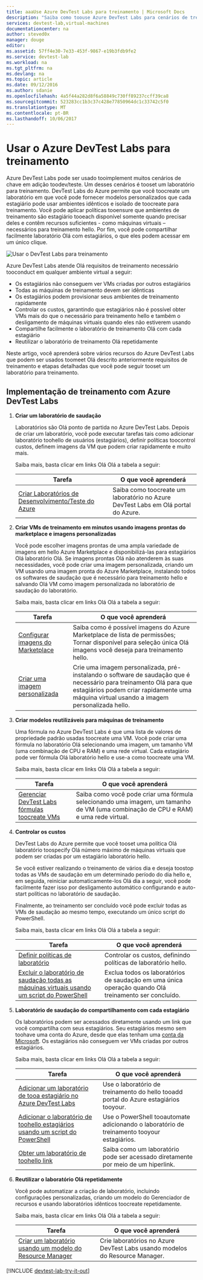 ```yaml
---
title: aaaUse Azure DevTest Labs para treinamento | Microsoft Docs
description: "Saiba como toouse Azure DevTest Labs para cenários de treinamento."
services: devtest-lab,virtual-machines
documentationcenter: na
author: steved0x
manager: douge
editor: 
ms.assetid: 57ff4e30-7e33-453f-9867-e19b3fdb9fe2
ms.service: devtest-lab
ms.workload: na
ms.tgt_pltfrm: na
ms.devlang: na
ms.topic: article
ms.date: 09/12/2016
ms.author: sdanie
ms.openlocfilehash: 4a5f44a282d8f6a58849c730ff89237ccff39ca8
ms.sourcegitcommit: 523283cc1b3c37c428e77850964dc1c33742c5f0
ms.translationtype: MT
ms.contentlocale: pt-BR
ms.lasthandoff: 10/06/2017
---
```

# <a name="use-azure-devtest-labs-for-training"></a>Usar o Azure DevTest Labs para treinamento
Azure DevTest Labs pode ser usado tooimplement muitos cenários de chave em adição toodev/teste. Um desses cenários é tooset um laboratório para treinamento. DevTest Labs do Azure permite que você toocreate um laboratório em que você pode fornecer modelos personalizados que cada estagiário pode usar ambientes idênticos e isolado de toocreate para treinamento. Você pode aplicar políticas tooensure que ambientes de treinamento são estagiário tooeach disponível somente quando precisar deles e contêm recursos suficientes - como máquinas virtuais – necessários para treinamento hello. Por fim, você pode compartilhar facilmente laboratório Olá com estagiários, o que eles podem acessar em um único clique.

![Usar o DevTest Labs para treinamento](./media/devtest-lab-training-lab/devtest-lab-training.png)

Azure DevTest Labs atende Olá requisitos de treinamento necessário tooconduct em qualquer ambiente virtual a seguir: 

* Os estagiários não conseguem ver VMs criadas por outros estagiários
* Todas as máquinas de treinamento devem ser idênticas
* Os estagiários podem provisionar seus ambientes de treinamento rapidamente
* Controlar os custos, garantindo que estagiários não é possível obter VMs mais do que o necessário para treinamento hello e também o desligamento de máquinas virtuais quando eles não estiverem usando
* Compartilhe facilmente o laboratório de treinamento Olá com cada estagiário
* Reutilizar o laboratório de treinamento Olá repetidamente

Neste artigo, você aprenderá sobre vários recursos do Azure DevTest Labs que podem ser usados toomeet Olá descrito anteriormente requisitos de treinamento e etapas detalhadas que você pode seguir tooset um laboratório para treinamento.  

## <a name="implementing-training-with-azure-devtest-labs"></a>Implementação de treinamento com Azure DevTest Labs
1. **Criar um laboratório de saudação** 
   
    Laboratórios são Olá ponto de partida no Azure DevTest Labs. Depois de criar um laboratório, você pode executar tarefas tais como adicionar laboratório toohello de usuários (estagiários), definir políticas toocontrol custos, definem imagens da VM que podem criar rapidamente e muito mais.   
   
    Saiba mais, basta clicar em links Olá Olá a tabela a seguir:
   
   | Tarefa | O que você aprenderá |
   | --- | --- |
   | [Criar Laboratórios de Desenvolvimento/Teste do Azure](devtest-lab-create-lab.md) |Saiba como toocreate um laboratório no Azure DevTest Labs em Olá portal do Azure. |
2. **Criar VMs de treinamento em minutos usando imagens prontas do marketplace e imagens personalizadas** 
   
    Você pode escolher imagens prontas de uma ampla variedade de imagens em hello Azure Marketplace e disponibilizá-las para estagiários Olá laboratório Olá. Se imagens prontas Olá não atenderem às suas necessidades, você pode criar uma imagem personalizada, criando um VM usando uma imagem pronta do Azure Marketplace, instalando todos os softwares de saudação que é necessário para treinamento hello e salvando Olá VM como imagem personalizada no laboratório de saudação do laboratório. 
   
    Saiba mais, basta clicar em links Olá Olá a tabela a seguir:
   
   | Tarefa | O que você aprenderá |
   | --- | --- |
   | [Configurar imagens do Marketplace](devtest-lab-configure-marketplace-images.md) |Saiba como é possível imagens do Azure Marketplace de lista de permissões; Tornar disponível para seleção única Olá imagens você deseja para treinamento hello. |
   | [Criar uma imagem personalizada](devtest-lab-create-template.md) |Crie uma imagem personalizada, pré-instalando o software de saudação que é necessário para treinamento Olá para que estagiários podem criar rapidamente uma máquina virtual usando a imagem personalizada hello. |
3. **Criar modelos reutilizáveis para máquinas de treinamento** 
   
    Uma fórmula no Azure DevTest Labs é que uma lista de valores de propriedade padrão usadas toocreate uma VM. Você pode criar uma fórmula no laboratório Olá selecionando uma imagem, um tamanho VM (uma combinação de CPU e RAM) e uma rede virtual. Cada estagiário pode ver fórmula Olá laboratório hello e use-a como toocreate uma VM. 
   
    Saiba mais, basta clicar em links Olá Olá a tabela a seguir:
   
   | Tarefa | O que você aprenderá |
   | --- | --- |
   | [Gerenciar DevTest Labs fórmulas toocreate VMs](devtest-lab-manage-formulas.md) |Saiba como você pode criar uma fórmula selecionando uma imagem, um tamanho de VM (uma combinação de CPU e RAM) e uma rede virtual. |
4. **Controlar os custos**
   
    DevTest Labs do Azure permite que você tooset uma política Olá laboratório toospecify Olá número máximo de máquinas virtuais que podem ser criadas por um estagiário laboratório hello. 
   
    Se você estiver realizando o treinamento de vários dia e deseja toostop todas as VMs de saudação em um determinado período do dia hello e, em seguida, reiniciar automaticamente-los Olá dia a seguir, você pode facilmente fazer isso por desligamento automático configurando e auto-start políticas no laboratório de saudação. 
   
    Finalmente, ao treinamento ser concluído você pode excluir todas as VMs de saudação ao mesmo tempo, executando um único script do PowerShell. 
   
    Saiba mais, basta clicar em links Olá Olá a tabela a seguir:
   
   | Tarefa | O que você aprenderá |
   | --- | --- |
   | [Definir políticas de laboratório](devtest-lab-set-lab-policy.md) |Controlar os custos, definindo políticas de laboratório hello. |
   | [Excluir o laboratório de saudação todas as máquinas virtuais usando um script do PowerShell](devtest-lab-faq.md#how-can-i-automate-the-process-of-deleting-all-the-vms-in-my-lab) |Exclua todos os laboratórios de saudação em uma única operação quando Olá treinamento ser concluído. |
5. **Laboratório de saudação do compartilhamento com cada estagiário**
   
    Os laboratórios podem ser acessados diretamente usando um link que você compartilha com seus estagiários. Seu estagiários mesmo sem toohave uma conta do Azure, desde que elas tenham uma [conta da Microsoft](devtest-lab-faq.md#what-is-a-microsoft-account). Os estagiários não conseguem ver VMs criadas por outros estagiários.  
   
    Saiba mais, basta clicar em links Olá Olá a tabela a seguir:
   
   | Tarefa | O que você aprenderá |
   | --- | --- |
   | [Adicionar um laboratório de tooa estagiário no Azure DevTest Labs](devtest-lab-add-devtest-user.md) |Use o laboratório de treinamento do hello tooadd portal do Azure estagiários tooyour. |
   | [Adicionar o laboratório de toohello estagiários usando um script do PowerShell](devtest-lab-add-devtest-user.md#add-an-external-user-to-a-lab-using-powershell) |Use o PowerShell tooautomate adicionando o laboratório de treinamento tooyour estagiários. |
   | [Obter um laboratório de toohello link](devtest-lab-faq.md#how-do-i-share-a-direct-link-to-my-lab) |Saiba como um laboratório pode ser acessado diretamente por meio de um hiperlink. |
6. **Reutilizar o laboratório Olá repetidamente** 
   
    Você pode automatizar a criação de laboratório, incluindo configurações personalizadas, criando um modelo do Gerenciador de recursos e usando laboratórios idênticos toocreate repetidamente. 
   
    Saiba mais, basta clicar em links Olá Olá a tabela a seguir:
   
   | Tarefa | O que você aprenderá |
   | --- | --- |
   | [Criar um laboratório usando um modelo do Resource Manager](devtest-lab-faq.md#how-do-i-create-a-lab-from-an-azure-resource-manager-template) |Crie laboratórios no Azure DevTest Labs usando modelos do Resource Manager. |

[!INCLUDE [devtest-lab-try-it-out](../../includes/devtest-lab-try-it-out.md)]

